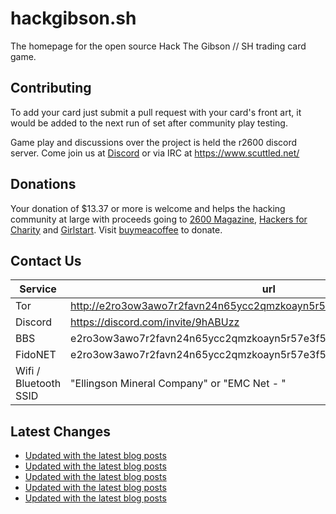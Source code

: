 # hackgibson.sh
The homepage for the open source Hack The Gibson // SH trading card game.


## Contributing

To add your card just submit a pull request with your card's front art, it would be added to the next run of set after community play testing.

Game play and discussions over the project is held the r2600 discord server. Come join us at [Discord](https://discord.com/invite/9hABUzz) or via IRC at https://www.scuttled.net/


## Donations

Your donation of $13.37 or more is welcome and helps the hacking community at large with proceeds going to [2600 Magazine](https://2600.com/), [Hackers for Charity](https://hackersforcharity.org) and [Girlstart](https://girlstart.org).  Visit [buymeacoffee](https://www.buymeacoffee.com/hackgibson.sh) to donate.


## Contact Us

Service | url
-|-
Tor | http://e2ro3ow3awo7r2favn24n65ycc2qmzkoayn5r57e3f56nvjwdcgg32ad.onion
Discord | https://discord.com/invite/9hABUzz
BBS | e2ro3ow3awo7r2favn24n65ycc2qmzkoayn5r57e3f56nvjwdcgg32ad.onion:23
FidoNET | e2ro3ow3awo7r2favn24n65ycc2qmzkoayn5r57e3f56nvjwdcgg32ad.onion:24554
Wifi / Bluetooth SSID | "Ellingson Mineral Company" or "EMC Net - <fidonet address>"

## Latest Changes
<!-- BLOG-POST-LIST:START -->
- [Updated with the latest blog posts](https://github.com/DFW2600/hackgibson.sh/commit/5010dfc5cb834b8b18fb107643a56f57a3c025db)
- [Updated with the latest blog posts](https://github.com/DFW2600/hackgibson.sh/commit/ce739f610ef23232a3841539986920acd7db6e8d)
- [Updated with the latest blog posts](https://github.com/DFW2600/hackgibson.sh/commit/40d354e33a5b11bbe0e0d1fdc54b5a922a682787)
- [Updated with the latest blog posts](https://github.com/DFW2600/hackgibson.sh/commit/b45eb7b7bbbba0b7212bcc9a832c5ce1ffc2ff3e)
- [Updated with the latest blog posts](https://github.com/DFW2600/hackgibson.sh/commit/14b3f71c76437b88fc611725b0d53c193cadf2eb)
<!-- BLOG-POST-LIST:END -->
